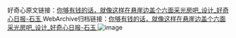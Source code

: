 好奇心原文链接：[你够有钱的话，就像这样在悬崖边盖个六面采光房吧_设计_好奇心日报-石玉 ](https://www.qdaily.com/articles/10868.html)
WebArchive归档链接：[你够有钱的话，就像这样在悬崖边盖个六面采光房吧_设计_好奇心日报-石玉 ](http://web.archive.org/web/20190623163308/https://www.qdaily.com/articles/10868.html)
![image](http://ww3.sinaimg.cn/large/007d5XDply1g3wcc1cpddj30u06di4qp)